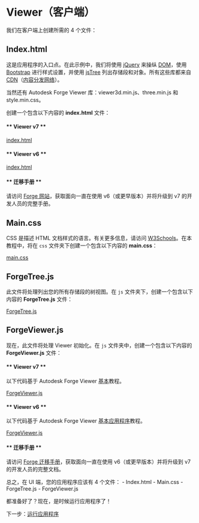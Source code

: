 # Viewer（客户端）

我们在客户端上创建所需的 4 个文件：

## Index.html

这是应用程序的入口点。在此示例中，我们将使用 [jQuery](https://jquery.com) 来操纵 [DOM](https://www.w3schools.com/js/js_htmldom.asp)，使用 [Bootstrap](https://getbootstrap.com/) 进行样式设置，并使用 [jsTree](https://www.jstree.com) 列出存储段和对象。所有这些库都来自 [CDN](https://cdnjs.com/)（[内容分发网络](https://en.wikipedia.org/wiki/Content_delivery_network)）。

当然还有 Autodesk Forge Viewer 库：viewer3d.min.js、three.min.js 和 style.min.css。

创建一个包含以下内容的 **index.html** 文件：

<!-- tabs:start -->

#### \** Viewer v7 \*\*

[index.html](_snippets/viewmodels/common/index.v7.html ':include :type=code html')

#### \** Viewer v6 \*\*

[index.html](_snippets/viewmodels/common/index.v6.html ':include :type=code html')

#### \** 迁移手册 \*\*

请访问 [Forge 网站](https://forge.autodesk.com/en/docs/viewer/v7/change_history/changelog_v7/migration_guide_v6_to_v7/)，获取面向一直在使用 v6（或更早版本）并将升级到 v7 的开发人员的完整手册。

<!-- tabs:end -->


## Main.css

CSS 是描述 HTML 文档样式的语言。有关更多信息，请访问 [W3Schools](https://www.w3schools.com/css/)。在本教程中，将在 `css` 文件夹下创建一个包含以下内容的 **main.css**：

[main.css](_snippets/viewmodels/common/main.css ':include :type=code css')

## ForgeTree.js

此文件将处理列出您的所有存储段的树视图。在 `js` 文件夹下，创建一个包含以下内容的 **ForgeTree.js** 文件：

[ForgeTree.js](_snippets/viewmodels/common/ForgeTree.js ':include :type=code javascript')

## ForgeViewer.js

现在，此文件将处理 Viewer 初始化。在 `js` 文件夹中，创建一个包含以下内容的 **ForgeViewer.js** 文件：

<!-- tabs:start -->

#### \** Viewer v7 \*\*

以下代码基于 Autodesk Forge Viewer [基本](https://forge.autodesk.com/en/docs/viewer/v7/developers_guide/viewer_basics/initialization/)教程。

[ForgeViewer.js](_snippets/viewmodels/common/ForgeViewer.v7.js ':include :type=code javascript')

#### \** Viewer v6 \*\*

以下代码基于 Autodesk Forge Viewer [基本应用程序](https://forge.autodesk.com/en/docs/viewer/v6/tutorials/basic-application/)教程。

[ForgeViewer.js](_snippets/viewmodels/common/ForgeViewer.v6.js ':include :type=code javascript')

#### \** 迁移手册 \*\*

请访问 [Forge 迁移手册](https://forge.autodesk.com/en/docs/viewer/v7/change_history/changelog_v7/migration_guide_v6_to_v7/)，获取面向一直在使用 v6（或更早版本）并将升级到 v7 的开发人员的完整文档。

<!-- tabs:end -->

总之，在 UI 端，您的应用程序应该有 4 个文件： - Index.html - Main.css - ForgeTree.js - ForgeViewer.js

都准备好了？现在，是时候运行应用程序了！

下一步：[运行应用程序](/zh-CN/environment/rundebug/2legged)
